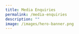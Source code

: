 ```yaml
---
title: Media Enquiries
permalink: /media-enquiries
description: ""
image: /images/hero-banner.png
---
```




